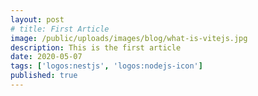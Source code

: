 ```yaml
---
layout: post
# title: First Article
image: /public/uploads/images/blog/what-is-vitejs.jpg
description: This is the first article
date: 2020-05-07
tags: ['logos:nestjs', 'logos:nodejs-icon']
published: true
---
```

